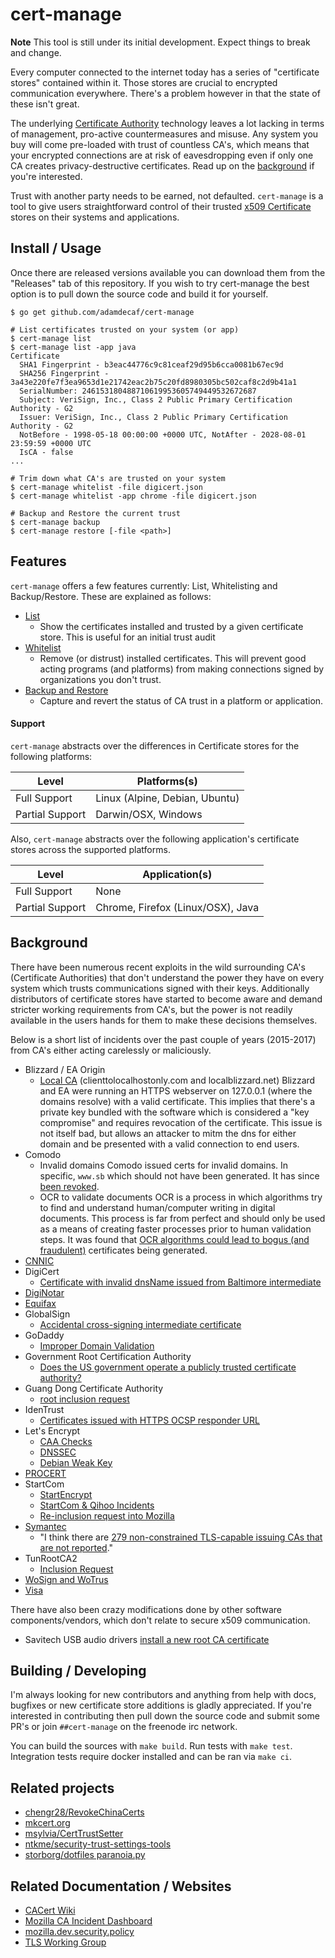 # cert-manage

**Note** This tool is still under its initial development. Expect things to break and change.

Every computer connected to the internet today has a series of "certificate stores" contained within it. Those stores are crucial to encrypted communication everywhere. There's a problem however in that the state of these isn't great.

The underlying [Certificate Authority](https://en.wikipedia.org/wiki/Certificate_authority) technology leaves a lot lacking in terms of management, pro-active countermeasures and misuse. Any system you buy will come pre-loaded with trust of countless CA's, which means that your encrypted connections are at risk of eavesdropping even if only one CA creates privacy-destructive certificates. Read up on the [background](#background) if you're interested.

Trust with another party needs to be earned, not defaulted. `cert-manage` is a tool to give users straightforward control of their trusted [x509 Certificate](https://en.wikipedia.org/wiki/X.509) stores on their systems and applications.

## Install / Usage

Once there are released versions available you can download them from the "Releases" tab of this repository. If you wish to try cert-manage the best option is to pull down the source code and build it for yourself.

```
$ go get github.com/adamdecaf/cert-manage

# List certificates trusted on your system (or app)
$ cert-manage list
$ cert-manage list -app java
Certificate
  SHA1 Fingerprint - b3eac44776c9c81ceaf29d95b6cca0081b67ec9d
  SHA256 Fingerprint - 3a43e220fe7f3ea9653d1e21742eac2b75c20fd8980305bc502caf8c2d9b41a1
  SerialNumber: 246153180488710619953605749449532672687
  Subject: VeriSign, Inc., Class 2 Public Primary Certification Authority - G2
  Issuer: VeriSign, Inc., Class 2 Public Primary Certification Authority - G2
  NotBefore - 1998-05-18 00:00:00 +0000 UTC, NotAfter - 2028-08-01 23:59:59 +0000 UTC
  IsCA - false
...

# Trim down what CA's are trusted on your system
$ cert-manage whitelist -file digicert.json
$ cert-manage whitelist -app chrome -file digicert.json

# Backup and Restore the current trust
$ cert-manage backup
$ cert-manage restore [-file <path>]
```

## Features

`cert-manage` offers a few features currently: List, Whitelisting and Backup/Restore. These are explained as follows:

- [List](docs/features.md#list)
  - Show the certificates installed and trusted by a given certificate store. This is useful for an initial trust audit
- [Whitelist](docs/features.md#whitelisting)
  - Remove (or distrust) installed certificates. This will prevent good acting programs (and platforms) from making connections signed by organizations you don't trust.
- [Backup and Restore](docs/features.md#backup-and-restore)
  - Capture and revert the status of CA trust in a platform or application.

#### Support

`cert-manage` abstracts over the differences in Certificate stores for the following platforms:

| Level | Platforms(s) |
|----|----|
| Full Support | Linux (Alpine, Debian, Ubuntu) |
| Partial Support | Darwin/OSX, Windows |

Also, `cert-manage` abstracts over the following application's certificate stores across the supported platforms.

| Level | Application(s) |
|-----|-----|
| Full Support | None |
| Partial Support | Chrome, Firefox (Linux/OSX), Java |

## Background

There have been numerous recent exploits in the wild surrounding CA's (Certificate Authorities) that don't understand the power they have on every system which trusts communications signed with their keys. Additionally distributors of certificate stores have started to become aware and demand stricter working requirements from CA's, but the power is not readily available in the users hands for them to make these decisions themselves.

Below is a short list of incidents over the past couple of years (2015-2017) from CA's either acting carelessly or maliciously.

- Blizzard / EA Origin
  - [Local CA](https://groups.google.com/forum/#!msg/mozilla.dev.security.policy/pk039T_wPrI/tGnFDFTnCQAJ) (clienttolocalhostonly.com and localblizzard.net)
    Blizzard and EA were running an HTTPS webserver on 127.0.0.1 (where the domains resolve) with a valid certificate. This implies that there's a private key bundled with the software which is considered a "key compromise" and requires revocation of the certificate.
    This issue is not itself bad, but allows an attacker to mitm the dns for either domain and be presented with a valid connection to end users.
- Comodo
  - Invalid domains
    Comodo issued certs for invalid domains. In specific, `www.sb` which should not have been generated. It has since [been revoked](https://crt.sh/?id=34242572).
  - OCR to validate documents
    OCR is a process in which algorithms try to find and understand human/computer writing in digital documents. This process is far from perfect and should only be used as a means of creating faster processes prior to human validation steps. It was found that [OCR algorithms could lead to bogus (and fraudulent)](https://bugzilla.mozilla.org/show_bug.cgi?id=1311713) certificates being generated.
- [CNNIC](https://blog.mozilla.org/security/2015/03/23/revoking-trust-in-one-cnnic-intermediate-certificate/)
- DigiCert
  - [Certificate with invalid dnsName issued from Baltimore intermediate](https://groups.google.com/forum/#!topic/mozilla.dev.security.policy/5bpr9yBgaYo)
- [DigiNotar](https://en.wikipedia.org/wiki/DigiNotar)
- [Equifax](https://www.consumerreports.org/privacy/what-consumers-need-to-know-about-the-equifax-data-breach/)
- GlobalSign
  - [Accidental cross-signing intermediate certificate](https://downloads.globalsign.com/acton/fs/blocks/showLandingPage/a/2674/p/p-008f/t/page/fm/0)
- GoDaddy
  - [Improper Domain Validation](https://groups.google.com/forum/?hl=en#!msg/mozilla.dev.security.policy/Htujoyq-pO8/uRBcS2TmBQAJ)
- Government Root Certification Authority
  - [Does the US government operate a publicly trusted certificate authority?](https://https.cio.gov/certificates/#does-the-us-government-operate-a-publicly-trusted-certificate-authority?)
- Guang Dong Certificate Authority
  - [root inclusion request](https://groups.google.com/forum/#!topic/mozilla.dev.security.policy/kB2JrygK7Vk)
- IdenTrust
  - [Certificates issued with HTTPS OCSP responder URL](https://groups.google.com/forum/#!topic/mozilla.dev.security.policy/jSHuE-Oc7rY)
- Let's Encrypt
  - [CAA Checks](https://groups.google.com/forum/#!topic/mozilla.dev.security.policy/SrAhO4ye4G8)
  - [DNSSEC](https://groups.google.com/d/msg/mozilla.dev.security.policy/r9QM8tNqxx0/ZmnWwTXoAQAJ)
  - [Debian Weak Key](https://groups.google.com/forum/#!topic/mozilla.dev.security.policy/WL_-9pVhZf8)
- [PROCERT](https://wiki.mozilla.org/CA:PROCERT_Issues)
- StartCom
  - [StartEncrypt](https://www.computest.nl/blog/startencrypt-considered-harmful-today/)
  - [StartCom & Qihoo Incidents](https://groups.google.com/forum/#!topic/mozilla.dev.security.policy/TbDYE69YP8E)
  - [Re-inclusion request into Mozilla](https://groups.google.com/forum/#!topic/mozilla.dev.security.policy/hNOJJrN6WfE)
- [Symantec](https://wiki.mozilla.org/CA:Symantec_Issues)
  - "I think there are [279 non-constrained TLS-capable issuing CAs that are not reported](https://bugzilla.mozilla.org/show_bug.cgi?id=1417771)."
- TunRootCA2
  - [Inclusion Request](https://groups.google.com/forum/#!topic/mozilla.dev.security.policy/wCZsVq7AtUY)
- [WoSign and WoTrus](https://wiki.mozilla.org/CA:WoSign_Issues)
- [Visa](https://groups.google.com/d/msg/mozilla.dev.security.policy/NNV3zvX43vE/rae9kNkWAgAJ)

There have also been crazy modifications done by other software components/vendors, which don't relate to secure x509 communication.

- Savitech USB audio drivers [install a new root CA certificate](https://www.kb.cert.org/vuls/id/446847)

## Building / Developing

I'm always looking for new contributors and anything from help with docs, bugfixes or new certificate store additions is gladly appreciated. If you're interested in contributing then pull down the source code and submit some PR's or join `##cert-manage` on the freenode irc network.

You can build the sources with `make build`. Run tests with `make test`. Integration tests require docker installed and can be ran via `make ci`.

## Related projects

- [chengr28/RevokeChinaCerts](https://github.com/chengr28/RevokeChinaCerts)
- [mkcert.org](https://mkcert.org/)
- [msylvia/CertTrustSetter](https://github.com/MSylvia/CertTrustSetter)
- [ntkme/security-trust-settings-tools](https://github.com/ntkme/security-trust-settings-tools)
- [storborg/dotfiles paranoia.py](https://github.com/storborg/dotfiles/blob/master/scripts/paranoia.py)

## Related Documentation / Websites

- [CACert Wiki](http://wiki.cacert.org/CAcert)
- [Mozilla CA Incident Dashboard](https://wiki.mozilla.org/CA/Incident_Dashboard)
- [mozilla.dev.security.policy](https://groups.google.com/forum/#!forum/mozilla.dev.security.policy)
- [TLS Working Group](https://datatracker.ietf.org/wg/tls/charter/)
